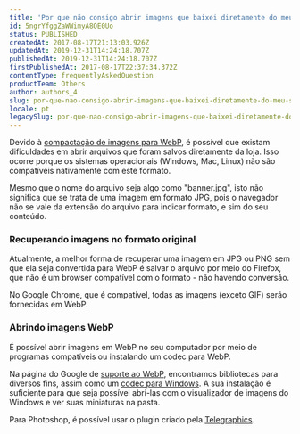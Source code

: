 ```yaml
---
title: 'Por que não consigo abrir imagens que baixei diretamente do meu site?'
id: 5ngrYfggZaWWimyA8OE0Uo
status: PUBLISHED
createdAt: 2017-08-17T21:13:03.926Z
updatedAt: 2019-12-31T14:24:18.707Z
publishedAt: 2019-12-31T14:24:18.707Z
firstPublishedAt: 2017-08-17T22:37:34.372Z
contentType: frequentlyAskedQuestion
productTeam: Others
author: authors_4
slug: por-que-nao-consigo-abrir-imagens-que-baixei-diretamente-do-meu-site
locale: pt
legacySlug: por-que-nao-consigo-abrir-imagens-que-baixei-diretamente-do-meu-site
---
```


Devido à [compactação de imagens para WebP](/pt/tutorial/compactacao-automatica-de-imagens), é possível que existam dificuldades em abrir arquivos que foram salvos diretamente da loja. Isso ocorre porque os sistemas operacionais (Windows, Mac, Linux) não são compatíveis nativamente com este formato.

Mesmo que o nome do arquivo seja algo como "banner.jpg", isto não significa que se trata de uma imagem em formato JPG, pois o navegador não se vale da extensão do arquivo para indicar formato, e sim do seu conteúdo.

### Recuperando imagens no formato original

Atualmente, a melhor forma de recuperar uma imagem em JPG ou PNG sem que ela seja convertida para WebP é salvar o arquivo por meio do Firefox, que não é um browser compatível com o formato - não havendo conversão.

No Google Chrome, que é compatível, todas as imagens (exceto GIF) serão fornecidas em WebP.

### Abrindo imagens WebP

É possível abrir imagens em WebP no seu computador por meio de programas compatíveis ou instalando um codec para WebP.

Na página do Google de [suporte ao WebP](https://developers.google.com/speed/webp/download), encontramos bibliotecas para diversos fins, assim como um [codec para Windows](https://storage.googleapis.com/downloads.webmproject.org/releases/webp/WebpCodecSetup.exe). A sua instalação é suficiente para que seja possível abri-las com o visualizador de imagens do Windows e ver suas miniaturas na pasta.

Para Photoshop, é possível usar o plugin criado pela [Telegraphics](http://telegraphics.com.au/sw/product/webpformat).
